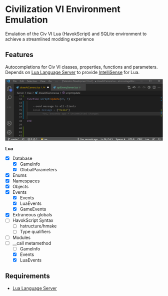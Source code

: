 # Civilization VI Environment Emulation

Emulation of the Civ VI Lua (HavokScript) and SQLite environment to achieve a streamlined modding experience

## Features

Autocompletions for Civ VI classes, properties, functions and parameters. 
Depends on [Lua Language Server](https://marketplace.visualstudio.com/items?itemName=sumneko.lua) to provide [IntelliSense](https://code.visualstudio.com/docs/editor/intellisense) for Lua.

![feature X](images/example.gif)

**Lua**

- [x] Database
    - [x] GameInfo
    - [x] GlobalParameters
- [x] Enums
- [x] Namespaces
- [x] Objects
- [x] Events
    - [x] Events
    - [x] LuaEvents
    - [x] GameEvents
- [x] Extraneous globals
- [ ] HavokScript Syntax
    - [ ] hstructure/hmake
    - [ ] Type qualifiers
- [ ] Modules
- [ ] __call metamethod
    - [ ] GameInfo
    - [x] Events
    - [x] LuaEvents

## Requirements

* [Lua Language Server](https://marketplace.visualstudio.com/items?itemName=sumneko.lua)
